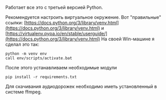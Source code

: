 Работает все это с третьей версией Python.

Рекомендуется настроить виртуальное окружение. Вот "правильные" ссылки:
[https://docs.python.org/3/library/venv.html](https://docs.python.org/3/library/venv.html) и 
[https://virtualenv.pypa.io/en/stable/userguide/](https://docs.python.org/3/library/venv.html)
На своей Win-машине я сделал это так:

```
python -m venv env
call env/scripts/activate.bat
```

После этого устанавливаем необходимые модули

```
pip install -r requirements.txt
```

Для скачивания аудиодорожек необходимо иметь установленный в системе ffmpeg.